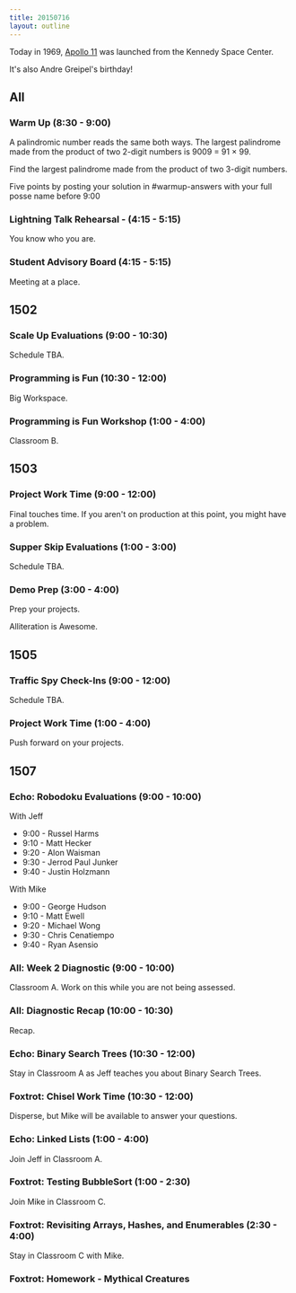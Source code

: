 ```yaml
---
title: 20150716
layout: outline
---
```


Today in 1969, [Apollo 11](https://en.wikipedia.org/wiki/Apollo_11)  was launched from the Kennedy Space Center.

It's also Andre Greipel's birthday!

## All

### Warm Up (8:30 - 9:00)

A palindromic number reads the same both ways. The largest palindrome made from the product of two 2-digit numbers is 9009 = 91 × 99.

Find the largest palindrome made from the product of two 3-digit numbers.

Five points by posting your solution in #warmup-answers with your full posse name before 9:00

### Lightning Talk Rehearsal - (4:15 - 5:15)

You know who you are.

### Student Advisory Board (4:15 - 5:15)

Meeting at a place.


## 1502

### Scale Up Evaluations (9:00 - 10:30)

Schedule TBA.

### Programming is Fun (10:30 - 12:00)

Big Workspace.

### Programming is Fun Workshop (1:00 - 4:00)

Classroom B.


## 1503 

### Project Work Time (9:00 - 12:00)

Final touches time. If you aren't on production at this point, you might have a problem.

### Supper Skip Evaluations (1:00 - 3:00)

Schedule TBA.

### Demo Prep (3:00 - 4:00)

Prep your projects.

Alliteration is Awesome.


## 1505

### Traffic Spy Check-Ins (9:00 - 12:00)

Schedule TBA.

### Project Work Time (1:00 - 4:00)

Push forward on your projects.


## 1507

### Echo: Robodoku Evaluations (9:00 - 10:00)

With Jeff

* 9:00 - Russel Harms
* 9:10 - Matt Hecker
* 9:20 - Alon Waisman
* 9:30 - Jerrod Paul Junker
* 9:40 - Justin Holzmann

With Mike

* 9:00 - George Hudson
* 9:10 - Matt Ewell
* 9:20 - Michael Wong
* 9:30 - Chris Cenatiempo
* 9:40 - Ryan Asensio

### All: Week 2 Diagnostic (9:00 - 10:00)

Classroom A. Work on this while you are not being assessed. 

### All: Diagnostic Recap (10:00 - 10:30)

Recap.

### Echo: Binary Search Trees (10:30 - 12:00)

Stay in Classroom A as Jeff teaches you about Binary Search Trees.

### Foxtrot: Chisel Work Time (10:30 - 12:00)

Disperse, but Mike will be available to answer your questions.

### Echo: Linked Lists (1:00 - 4:00)

Join Jeff in Classroom A.

### Foxtrot: Testing BubbleSort (1:00 - 2:30)

Join Mike in Classroom C.

### Foxtrot: Revisiting Arrays, Hashes, and Enumerables (2:30 - 4:00)

Stay in Classroom C with Mike.

### Foxtrot: Homework - Mythical Creatures



